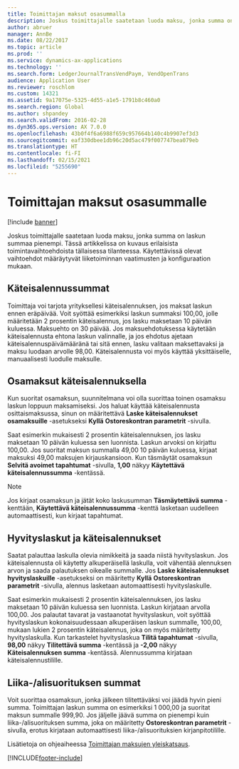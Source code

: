 ```yaml
---
title: Toimittajan maksut osasummalla
description: Joskus toimittajalle saatetaan luoda maksu, jonka summa on laskun summaa pienempi. Tässä artikkelissa on kuvaus erilaisista toimintavaihtoehdoista tällaisessa tilanteessa.
author: abruer
manager: AnnBe
ms.date: 08/22/2017
ms.topic: article
ms.prod: ''
ms.service: dynamics-ax-applications
ms.technology: ''
ms.search.form: LedgerJournalTransVendPaym, VendOpenTrans
audience: Application User
ms.reviewer: roschlom
ms.custom: 14321
ms.assetid: 9a17075e-5325-4d55-a1e5-1791b8c460a0
ms.search.region: Global
ms.author: shpandey
ms.search.validFrom: 2016-02-28
ms.dyn365.ops.version: AX 7.0.0
ms.openlocfilehash: 43b0f4f6a6988f659c957664b140c4b9907ef3d3
ms.sourcegitcommit: eaf330dbee1db96c20d5ac479f007747bea079eb
ms.translationtype: HT
ms.contentlocale: fi-FI
ms.lasthandoff: 02/15/2021
ms.locfileid: "5255690"
---
```

# <a name="vendor-payments-for-a-partial-amount"></a>Toimittajan maksut osasummalle

[!include [banner](../includes/banner.md)]

Joskus toimittajalle saatetaan luoda maksu, jonka summa on laskun summaa pienempi. Tässä artikkelissa on kuvaus erilaisista toimintavaihtoehdoista tällaisessa tilanteessa. Käytettävissä olevat vaihtoehdot määräytyvät liiketoiminnan vaatimusten ja konfiguraation mukaan. 

<a name="cash-discount-amounts"></a>Käteisalennussummat
---------------------

Toimittaja voi tarjota yrityksellesi käteisalennuksen, jos maksat laskun ennen eräpäivää. Voit syöttää esimerkiksi laskun summaksi 100,00, jolle määritetään 2 prosentin käteisalennus, jos lasku maksetaan 10 päivän kuluessa. Maksuehto on 30 päivää. Jos maksuehdotuksessa käytetään käteisalennusta ehtona laskun valinnalle, ja jos ehdotus ajetaan käteisalennuspäivämääränä tai sitä ennen, lasku valitaan maksettavaksi ja maksu luodaan arvolle 98,00. Käteisalennusta voi myös käyttää yksittäiselle, manuaalisesti luodulle maksulle.

## <a name="partial-payments-with-cash-discounts"></a>Osamaksut käteisalennuksella
Kun suoritat osamaksun, suunnitelmana voi olla suorittaa toinen osamaksu laskun loppuun maksamiseksi. Jos haluat käyttää käteisalennusta osittaismaksussa, sinun on määritettävä **Laske käteisalennukset osamaksuille** -asetukseksi **Kyllä** **Ostoreskontran parametrit** -sivulla. 

Saat esimerkin mukaisesti 2 prosentin käteisalennuksen, jos lasku maksetaan 10 päivän kuluessa sen luonnista. Laskun arvoksi on kirjattu 100,00. Jos suoritat maksun summalla 49,00 10 päivän kuluessa, kirjaat maksuksi 49,00 maksujen kirjauskansioon. Kun täsmäytät osamaksun **Selvitä avoimet tapahtumat** -sivulla, **1,00** näkyy **Käytettävä käteisalennussumma** -kentässä. 

> [!NOTE] 
> Jos kirjaat osamaksun ja jätät koko laskusumman **Täsmäytettävä summa** -kenttään, **Käytettävä käteisalennussumma** -kenttä lasketaan uudelleen automaattisesti, kun kirjaat tapahtumat.

## <a name="credit-notes-with-cash-discounts"></a>Hyvityslaskut ja käteisalennukset
Saatat palauttaa laskulla olevia nimikkeitä ja saada niistä hyvityslaskun. Jos käteisalennusta oli käytetty alkuperäisellä laskulla, voit vähentää alennuksen arvon ja saada palautuksen oikealle summalle. Jos **Laske käteisalennukset hyvityslaskuille** -asetukseksi on määritetty **Kyllä** **Ostoreskontran parametrit** -sivulla, alennus lasketaan automaattisesti hyvityslaskulle. 

Saat esimerkin mukaisesti 2 prosentin käteisalennuksen, jos lasku maksetaan 10 päivän kuluessa sen luonnista. Laskun kirjataan arvolla 100,00. Jos palautat tavarat ja vastaanotat hyvityslaskun, voit syöttää hyvityslaskun kokonaisuudessaan alkuperäisen laskun summalle, 100,00, mukaan lukien 2 prosentin käteisalennus, joka on myös määritetty hyvityslaskulla.  Kun tarkastelet hyvityslaskua **Tilitä tapahtumat** -sivulla, **98,00** näkyy **Tilitettävä summa** -kentässä ja **-2,00** näkyy **Käteisalennuksen summa** -kentässä. Alennussumma kirjataan käteisalennustilille.

## <a name="overpaymentunderpayment-amounts"></a>Liika-/alisuorituksen summat
Voit suorittaa osamaksun, jonka jälkeen tilitettäväksi voi jäädä hyvin pieni summa. Toimittajan laskun summa on esimerkiksi 1 000,00 ja suoritat maksun summalle 999,90. Jos jäljelle jäävä summa on pienempi kuin liika-/alisuorituksen summa, joka on määritetty **Ostoreskontran parametrit** -sivulla, erotus kirjataan automaattisesti liika-/alisuorituksien kirjanpitotilille.


Lisätietoja on ohjeaiheessa [Toimittajan maksujen yleiskatsaus](../cash-bank-management/tasks/vendor-payment-overview.md).


[!INCLUDE[footer-include](../../includes/footer-banner.md)]
